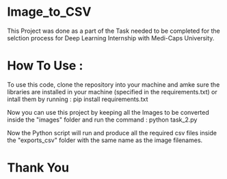 # Image_to_CSV
This Project was done as a part of the Task needed to be completed for the selction process for Deep Learning Internship with Medi-Caps University.

# How To Use :
To use this code, clone the repository into  your  machine and amke sure the libraries are installed in your machine (specified in the requirements.txt) or intall them by running :
                pip install requirements.txt

Now you can use this project by keeping all the Images to be converted inside the "images" folder and run the command :
                python task_2.py

Now the Python script will run and produce all the required csv files inside the "exports_csv" folder with the same name as the image filenames.

# Thank You